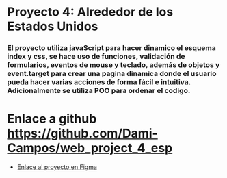 # Proyecto 4: Alrededor de los Estados Unidos

### El proyecto utiliza javaScript para hacer dinamico el esquema index y css, se hace uso de funciones, validación de formularios, eventos de mouse y teclado, además de objetos y event.target para crear una pagina dinamica donde el usuario pueda hacer varias acciones de forma fácil e intuitiva. Adicionalmente se utiliza POO para ordenar el codigo. 
 # Enlace a github https://github.com/Dami-Campos/web_project_4_esp


* [Enlace al proyecto en Figma](https://www.figma.com/file/LDMgqWesKpQkIwhOfEBuTS/WEB%2C-Sprint-5%3A-Around-The-U.S.-%7C-desktop-%2B-mobile?node-id=0%3A1)




